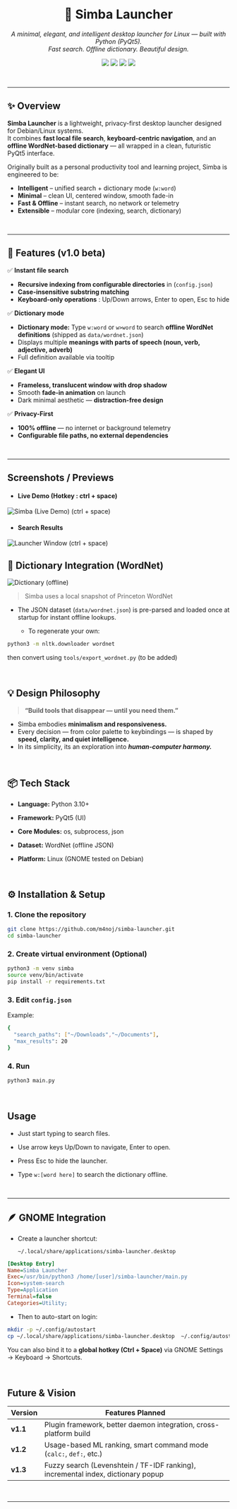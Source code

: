 <h1 align="center">🐾 Simba Launcher</h1>

<p align="center">
  <em>A minimal, elegant, and intelligent desktop launcher for Linux — built with Python (PyQt5).</em><br>
  <em>Fast search. Offline dictionary. Beautiful design.</em>
</p>

<p align="center">
  <img src="https://img.shields.io/badge/status-beta-blue" />
  <img src="https://img.shields.io/badge/python-3.10%2B-yellow" />
  <img src="https://img.shields.io/badge/license-MIT-green" />
  <img src="https://img.shields.io/badge/platform-Linux-lightgrey" />
</p>
<br>

---

## ✨ Overview

**Simba Launcher** is a lightweight, privacy-first desktop launcher designed for Debian/Linux systems.  
It combines **fast local file search**, **keyboard-centric navigation**, and an **offline WordNet-based dictionary** — all wrapped in a clean, futuristic PyQt5 interface.

Originally built as a personal productivity tool and learning project, Simba is engineered to be:
- **Intelligent** – unified search + dictionary mode (`w:word`)
- **Minimal** – clean UI, centered window, smooth fade-in
- **Fast & Offline** – instant search, no network or telemetry
- **Extensible** – modular core (indexing, search, dictionary)

<br>

---


## 🧭 Features (v1.0 beta)

✅ **Instant file search**
  
- **Recursive indexing from configurable directories** in (`config.json`)  
- **Case-insensitive substring matching**  
- **Keyboard-only operations** : Up/Down arrows, Enter to open, Esc to hide  

✅ **Dictionary mode**
- **Dictionary mode:** Type `w:word` or `w>word` to search **offline WordNet definitions** (shipped as `data/wordnet.json`)  
- Displays multiple **meanings with parts of speech (noun, verb, adjective, adverb)**  
- Full definition available via tooltip  

✅ **Elegant UI**
- **Frameless, translucent window with drop shadow**  
- Smooth **fade-in animation** on launch  
- Dark minimal aesthetic — **distraction-free design**  

✅ **Privacy-First**
- **100% offline** — no internet or background telemetry  
- **Configurable file paths, no external dependencies**  

<br>

---

## Screenshots / Previews

- #### Live Demo (Hotkey : ctrl + space)

![Simba (Live Demo) (ctrl + space)](images/simba-demo.gif)


- #### Search Results

![Launcher Window (ctrl + space)](images/img_screen.png)



## 🧠 Dictionary Integration (WordNet)
  
![Dictionary (offline)](images/img_dictionary.png)



  > Simba uses a local snapshot of Princeton WordNet

-  The JSON dataset (`data/wordnet.json`) is pre-parsed and loaded once at startup for instant offline lookups.

    
    - To regenerate your own:
 
```bash
python3 -m nltk.downloader wordnet
```

then convert using `tools/export_wordnet.py` (to be added)

<br>



## 💡 Design Philosophy

> **“Build tools that disappear — until you need them.”**

- Simba embodies **minimalism and responsiveness.**
- Every decision — from color palette to keybindings — is shaped by **speed, clarity, and quiet intelligence.**
- In its simplicity, its an exploration into ***human-computer harmony.***

<br>

## 📦 Tech Stack

- **Language:** Python 3.10+

- **Framework:** PyQt5 (UI)

- **Core Modules:** os, subprocess, json

- **Dataset:** WordNet (offline JSON)

- **Platform:** Linux (GNOME tested on Debian)

<br>


## ⚙️ Installation & Setup

### 1. Clone the repository
```bash
git clone https://github.com/m4noj/simba-launcher.git
cd simba-launcher
```

### 2. Create virtual environment (Optional)
```bash
python3 -m venv simba
source venv/bin/activate
pip install -r requirements.txt
```
### 3. Edit `config.json`

Example:
```bash
{
  "search_paths": ["~/Downloads","~/Documents"],
  "max_results": 20
}
```
### 4. Run
```bash
python3 main.py
```
<br>

## Usage

- Just start typing to search files.

- Use arrow keys Up/Down to navigate, Enter to open.

- Press Esc to hide the launcher.

- Type `w:[word here]` to search the dictionary offline.

<br>

---

## 🪶  GNOME Integration

- Create a launcher shortcut:

   `~/.local/share/applications/simba-launcher.desktop`

```ini
[Desktop Entry]
Name=Simba Launcher
Exec=/usr/bin/python3 /home/[user]/simba-launcher/main.py
Icon=system-search
Type=Application
Terminal=false
Categories=Utility;
```

- Then to auto-start on login:

```bash
mkdir -p ~/.config/autostart
cp ~/.local/share/applications/simba-launcher.desktop  ~/.config/autostart/
```

  You can also bind it to a **global hotkey (Ctrl + Space)** via GNOME Settings → Keyboard → Shortcuts.

<br>


## Future & Vision

| Version  | Features Planned                                                                 |
| -------- | -------------------------------------------------------------------------------- |
| **v1.1** | Plugin framework, better daemon integration, cross-platform build                |
| **v1.2** | Usage-based ML ranking, smart command mode (`calc:`, `def:`, etc.)               |
| **v1.3** | Fuzzy search (Levenshtein / TF-IDF ranking), incremental index, dictionary popup |

<br>

---
